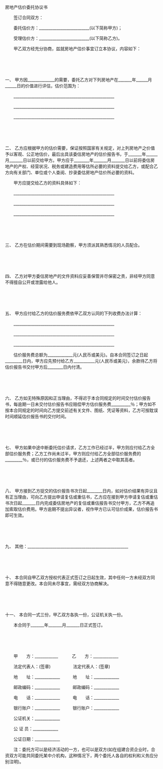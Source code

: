 



房地产估价委托协议书



 

　　签订合同双方：

　　委托估价方：__________________________(以下简称甲方)；

　　受理估价方：__________________________(以下简称乙方)。

　　甲乙双方经充分协商，兹就房地产估价事宜订立本协议，内容如下：

　　

　　

一、
甲方因______________的需要，委托乙方对下列房地产在_______年______月______日的价值进行评估，估价范围为：

　　____________________________________________________

　　____________________________________________________

　　____________________________________________________

　　

　　

二、
乙方应根据甲方的估价需要，保证按照国家有关规定，对上列房地产之价值予以客观、公正地估价，最后出具该委估房地产的估价报告书，于_______年______月_______日以前交给甲方。甲方应于________年_______月_______日以前将委估房地产的产权、经营状况、税务或建造费用等估所必要的资料提交给乙方，或配合乙方向有关部门、单位或个人查阅、抄录委估房地产估价所必要的资料。

　　甲方应提交给乙方的资料具体如下：

　　____________________________________________________

　　____________________________________________________

　　____________________________________________________

　　

　　

三、
乙方在估价期间需要到现场勘察，甲方须派其熟悉情况的人员配合。

　　

　　

四、
乙方对甲方委估房地产的文件资料应妥善保管并尽保密之责，非经甲方同意不得擅自公开或泄露给他人。

　　

　　

五、
甲方应付给乙方的估价服务费依甲乙双方认同的下列收费办法计算：

　　____________________________________________________

　　____________________________________________________

　　____________________________________________________

　　估价服务费总额为_____________元(人民币或美元)。自本合同签订之日起_________日内，甲方应先预付给乙方___________元(人民币或美元)，余款待乙方将估价报告书交付甲方后________日内付清。

　　

　　

六、
乙方如无特殊原因和正当理由，不得迟于本合同规定的时间交付估价报告书，每逾期一日未交付估价报告书应赔偿甲方估价服务费__________％；甲方如不按本合同规定的时间向乙方提交前述有关文件、图纸、凭证等资料，乙方可按耽误时间顺延估价报告书的交付时间。

　　

　　

七、
甲方如果中途中断委托估价请求，乙方工作已经过半，甲方则应付给乙方全部估价服务费；乙方工作尚未过半，甲方则应付给乙方全部估价服务费的_________％，或已付的估价服务费不予退还，上述两者之中取其高者。

　　

　　

八、
甲方接到乙方捉交的估价报告书次日起________日内，如对估价结果有异议且有正当理由，可向乙方提出申请复估或重估书，乙方应在接到甲方申请复估或重估书次日起_______日内完成委估房地产的复估或重估报告书交付甲方，乙方不再追加索取估价费用。甲方逾期不提出异议者，视作甲方已认可估价成果，估价报告书即可生效。

　　

　　

九、
其他：____________________________________________________

　　

　　

十、
本合同自甲乙双方授权代表正式签订之日起生效，其中任何一方未经双方同意不得随意更改。本合同未尽事宜，需经双方协商解决。

　　

　　

十一、
本合同一式三份，甲乙双方各执一份，公证机关执一份。

　　本合同于_______年_______月_______日正式签订。

　　

　　

　　甲　　方：____________　　　 乙　　方：_____________

　　法定代表人：(签章)　　　　　 法定代表人：(签章)

　　地　　址：_____________　　　地　　址：_____________

　　邮政编码：_____________　　　邮政编码：_____________

　　电　　话：_____________　　　电　　话：_____________

　　银行账户：_____________　　　银行账户：_____________

　　公证机关：_____________

　　公 证 员：_____________

　　公证日期：_____________

　　注：委托方可以是经济活动的一方，也可以是双方(如在组建合资企业时，合资双方可能共同委托某中介机构，这种情况下，两个委托人各自的权利和义务应分别注明)。